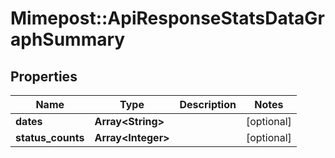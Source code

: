 # Mimepost::ApiResponseStatsDataGraphSummary

## Properties
Name | Type | Description | Notes
------------ | ------------- | ------------- | -------------
**dates** | **Array&lt;String&gt;** |  | [optional] 
**status_counts** | **Array&lt;Integer&gt;** |  | [optional] 


